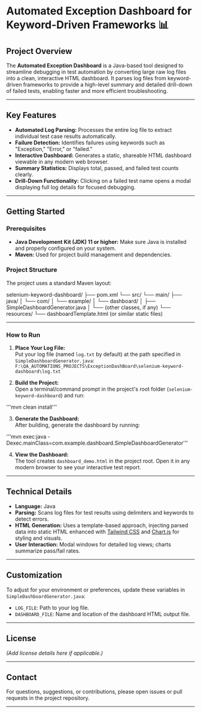 # Automated Exception Dashboard for Keyword-Driven Frameworks 📊

## Project Overview

The **Automated Exception Dashboard** is a Java-based tool designed to streamline debugging in test automation by converting large raw log files into a clean, interactive HTML dashboard. It parses log files from keyword-driven frameworks to provide a high-level summary and detailed drill-down of failed tests, enabling faster and more efficient troubleshooting.

---

## Key Features

- **Automated Log Parsing:** Processes the entire log file to extract individual test case results automatically.
- **Failure Detection:** Identifies failures using keywords such as "Exception," "Error," or "failed."
- **Interactive Dashboard:** Generates a static, shareable HTML dashboard viewable in any modern web browser.
- **Summary Statistics:** Displays total, passed, and failed test counts clearly.
- **Drill-Down Functionality:** Clicking on a failed test name opens a modal displaying full log details for focused debugging.

---

## Getting Started

### Prerequisites

- **Java Development Kit (JDK) 11 or higher:** Make sure Java is installed and properly configured on your system.
- **Maven:** Used for project build management and dependencies.

### Project Structure

The project uses a standard Maven layout:

selenium-keyword-dashboard/
├── pom.xml
└── src/
    └── main/
        ├── java/
        │   └── com/
        │       └── example/
        │           └── dashboard/
        │               ├── SimpleDashboardGenerator.java
        │               └── (other classes, if any)
        └── resources/
            └── dashboardTemplate.html (or similar static files)



---

### How to Run
1. **Place Your Log File:**  
   Put your log file (named `log.txt` by default) at the path specified in `SimpleDashboardGenerator.java`:  
   `F:\QA_AUTOMATIONS_PROJECTS\ExceptionDashBoard\selenium-keyword-dashboard\log.txt`

2. **Build the Project:**  
   Open a terminal/command prompt in the project's root folder (`selenium-keyword-dashboard`) and run:
   
'''mvn clean install'''


3. **Generate the Dashboard:**  
After building, generate the dashboard by running:  

'''mvn exec:java -Dexec.mainClass=com.example.dashboard.SimpleDashboardGenerator'''


4. **View the Dashboard:**  
The tool creates `dashboard_demo.html` in the project root. Open it in any modern browser to see your interactive test report.

---

## Technical Details

- **Language:** Java  
- **Parsing:** Scans log files for test results using delimiters and keywords to detect errors.
- **HTML Generation:** Uses a template-based approach, injecting parsed data into static HTML enhanced with [Tailwind CSS](https://tailwindcss.com) and [Chart.js](https://www.chartjs.org) for styling and visuals.
- **User Interaction:** Modal windows for detailed log views; charts summarize pass/fail rates.

---

## Customization

To adjust for your environment or preferences, update these variables in `SimpleDashboardGenerator.java`:

- `LOG_FILE`: Path to your log file.  
- `DASHBOARD_FILE`: Name and location of the dashboard HTML output file.

---

## License

*(Add license details here if applicable.)*

---

## Contact

For questions, suggestions, or contributions, please open issues or pull requests in the project repository.

---


